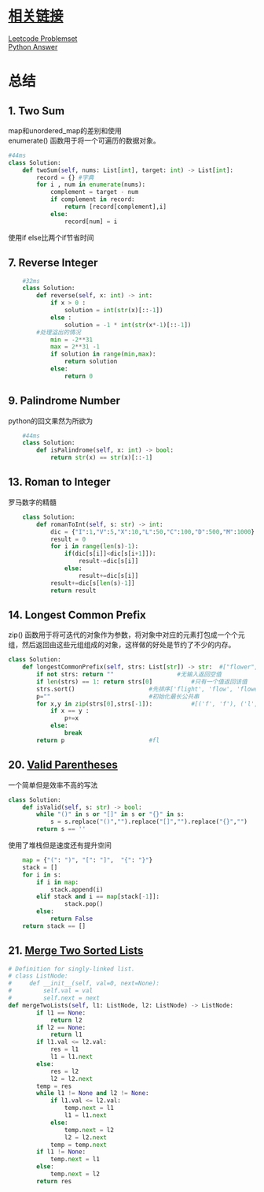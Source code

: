 # [相关链接](https://onedrive.live.com/view.aspx?resid=66FB1CA2D2605783%21664&id=documents&wd=target%28%E5%AD%A6%E4%B9%A0%E5%8C%BA%E5%9F%9F.one%7CCEBA8BBB-5A0A-E240-9F81-CDFE4F659533%2F%E5%81%87%E8%A3%85%E5%9C%A8%E5%AD%A6leetcode%7C4DCBAEC4-2016-4144-8612-6107098E047F%2F%29onenote:https://d.docs.live.net/66fb1ca2d2605783/文档/Family%20Notebook/学习区域.one#假装在学leetcode&section-id={CEBA8BBB-5A0A-E240-9F81-CDFE4F659533}&page-id={4DCBAEC4-2016-4144-8612-6107098E047F}&object-id={CD2C297F-74D0-4BD9-8408-0204D0DD698C}&57)
[Leetcode Problemset](https://leetcode.com/problemset/all/)  
[Python Answer](https://github.com/librauee/leetcode)
# 总结
## 1. Two Sum
map和unordered_map的差别和使用  
enumerate() 函数用于将一个可遍历的数据对象。
```python 
#44ms
class Solution:
    def twoSum(self, nums: List[int], target: int) -> List[int]:
        record = {} #字典
        for i , num in enumerate(nums):
            complement = target - num
            if complement in record:
                return [record[complement],i]
            else:
                record[num] = i
```
使用if else比两个if节省时间
## 7. Reverse Integer
```python
	#32ms
	class Solution:
	    def reverse(self, x: int) -> int:
	        if x > 0 :
	            solution = int(str(x)[::-1])
	        else :
	            solution = -1 * int(str(x*-1)[::-1])
		#处理溢出的情况
	        min = -2**31
	        max = 2**31 -1
	        if solution in range(min,max):
	            return solution
	        else:
	            return 0
```
## 9. Palindrome Number 
python的回文果然为所欲为
    
```python
    #44ms
	class Solution:
	    def isPalindrome(self, x: int) -> bool:
	        return str(x) == str(x)[::-1]
```
## 13. Roman to Integer  
罗马数字的精髓
```python
	class Solution:
	    def romanToInt(self, s: str) -> int:
	        dic = {"I":1,"V":5,"X":10,"L":50,"C":100,"D":500,"M":1000}
	        result = 0
	        for i in range(len(s)-1):
	            if(dic[s[i]]<dic[s[i+1]]):
	                result-=dic[s[i]]
	            else:
	                result+=dic[s[i]]
	        result+=dic[s[len(s)-1]]
	        return result
```
## 14. Longest Common Prefix  
zip() 函数用于将可迭代的对象作为参数，将对象中对应的元素打包成一个个元组，然后返回由这些元组组成的对象，这样做的好处是节约了不少的内存。
```python
class Solution:
    def longestCommonPrefix(self, strs: List[str]) -> str:	#["flower","flow","flight"]
        if not strs: return ""					#无输入返回空值
        if len(strs) == 1: return strs[0]			#只有一个值返回该值
        strs.sort()						#先排序['flight', 'flow', 'flower']
        p=""							#初始化最长公共串
        for x,y in zip(strs[0],strs[-1]):			#[('f', 'f'), ('l', 'l'), ('i', 'o'), ('g', 'w'), ('h', 'e'), ('t', 'r')]
            if x == y :
                p+=x
            else:
                break
        return p						#fl
```
## 20. [Valid Parentheses](https://leetcode.com/problems/valid-parentheses)    
一个简单但是效率不高的写法
```python
class Solution:
    def isValid(self, s: str) -> bool:
        while "()" in s or "[]" in s or "{}" in s:
            s = s.replace("()","").replace("[]","").replace("{}","")
        return s == ''
```
使用了堆栈但是速度还有提升空间
```python
    map = {"(": ")", "[": "]",  "{": "}"}
    stack = []
    for i in s:
        if i in map:
            stack.append(i)
        elif stack and i == map[stack[-1]]:
                stack.pop()
        else:
            return False
    return stack == []
```
## 21. [Merge Two Sorted Lists](https://leetcode.com/problems/merge-two-sorted-lists/)
```python
# Definition for singly-linked list.
# class ListNode:
#     def __init__(self, val=0, next=None):
#         self.val = val
#         self.next = next
def mergeTwoLists(self, l1: ListNode, l2: ListNode) -> ListNode:
        if l1 == None:
            return l2
        if l2 == None:
            return l1
        if l1.val <= l2.val:
            res = l1
            l1 = l1.next
        else:
            res = l2
            l2 = l2.next
        temp = res
        while l1 != None and l2 != None:
            if l1.val <= l2.val:
                temp.next = l1
                l1 = l1.next
            else:
                temp.next = l2
                l2 = l2.next
            temp = temp.next
        if l1 != None:
            temp.next = l1
        else:
            temp.next = l2
        return res 
```
## []()
```python
```
